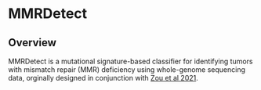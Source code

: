 # MMRDetect

## Overview

MMRDetect is a mutational signature-based classifier for identifying tumors with mismatch repair (MMR) deficiency using whole-genome sequencing data, orginally designed in conjunction with [Zou et al 2021](https://doi.org/10.1038/s43018-021-00200-0). 

